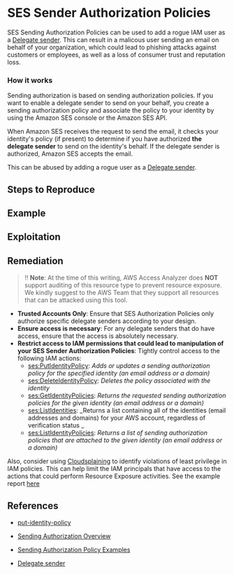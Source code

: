 # SES Sender Authorization Policies

SES Sending Authorization Policies can be used to add a rogue IAM user as a [Delegate sender](https://docs.aws.amazon.com/ses/latest/DeveloperGuide/sending-authorization-delegate-sender-tasks.html). This can result in a malicous user sending an email on behalf of your organization, which could lead to phishing attacks against customers or employees, as well as a loss of consumer trust and reputation loss.

### How it works

Sending authorization is based on sending authorization policies. If you want to enable a delegate sender to send on your behalf, you create a sending authorization policy and associate the policy to your identity by using the Amazon SES console or the Amazon SES API.

When Amazon SES receives the request to send the email, it checks your identity's policy (if present) to determine if you have authorized **the delegate sender** to send on the identity's behalf. If the delegate sender is authorized, Amazon SES accepts the email.

This can be abused by adding a rogue user as a [Delegate sender](https://docs.aws.amazon.com/ses/latest/DeveloperGuide/sending-authorization-delegate-sender-tasks.html).

## Steps to Reproduce

## Example

## Exploitation

## Remediation

> ‼️ **Note**: At the time of this writing, AWS Access Analyzer does **NOT** support auditing of this resource type to prevent resource exposure. We kindly suggest to the AWS Team that they support all resources that can be attacked using this tool.

* **Trusted Accounts Only**: Ensure that SES Authorization Policies only authorize specific delegate senders according to your design.
* **Ensure access is necessary**: For any delegate senders that do have access, ensure that the access is absolutely necessary.
* **Restrict access to IAM permissions that could lead to manipulation of your SES Sender Authorization Policies**: Tightly control access to the following IAM actions:
  - [ses:PutIdentityPolicy](https://docs.aws.amazon.com/ses/latest/APIReference/API_PutIdentityPolicy.html): _Adds or updates a sending authorization policy for the specified identity (an email address or a domain)_
  - [ses:DeleteIdentityPolicy](https://docs.aws.amazon.com/ses/latest/APIReference/API_DeleteIdentityPolicy.html): _Deletes the policy associated with the identity_
  - [ses:GetIdentityPolicies](https://docs.aws.amazon.com/ses/latest/APIReference/API_GetIdentityPolicies.html): _Returns the requested sending authorization policies for the given identity (an email address or a domain)_
  - [ses:ListIdentities](https://docs.aws.amazon.com/ses/latest/APIReference/API_ListIdentities.html): _Returns a list containing all of the identities (email addresses and domains) for your AWS account, regardless of verification status	_
  - [ses:ListIdentityPolicies](https://docs.aws.amazon.com/ses/latest/APIReference/API_ListIdentityPolicies.html): _Returns a list of sending authorization policies that are attached to the given identity (an email address or a domain)_

Also, consider using [Cloudsplaining](https://github.com/salesforce/cloudsplaining/#cloudsplaining) to identify violations of least privilege in IAM policies. This can help limit the IAM principals that have access to the actions that could perform Resource Exposure activities. See the example report [here](https://opensource.salesforce.com/cloudsplaining/)

## References

* [put-identity-policy](https://awscli.amazonaws.com/v2/documentation/api/latest/reference/ses/put-identity-policy.html)

* [Sending Authorization Overview](https://docs.aws.amazon.com/ses/latest/DeveloperGuide/sending-authorization-overview.html)

* [Sending Authorization Policy Examples](https://docs.aws.amazon.com/ses/latest/DeveloperGuide/sending-authorization-policy-examples.html)
* [Delegate sender](https://docs.aws.amazon.com/ses/latest/DeveloperGuide/sending-authorization-delegate-sender-tasks.html)
